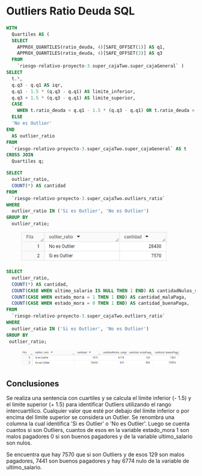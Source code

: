 # Outliers Ratio Deuda SQL

```sql
WITH
  Quartiles AS (
  SELECT
    APPROX_QUANTILES(ratio_deuda, 4)[SAFE_OFFSET(1)] AS q1,
    APPROX_QUANTILES(ratio_deuda, 4)[SAFE_OFFSET(3)] AS q3
  FROM
    `riesgo-relativo-proyecto-3.super_cajaTwo.super_cajaGeneral` )
SELECT
  t.*,
  q.q3 - q.q1 AS iqr,
  q.q1 - 1.5 * (q.q3 - q.q1) AS limite_inferior,
  q.q3 + 1.5 * (q.q3 - q.q1) AS limite_superior,
  CASE
    WHEN t.ratio_deuda < q.q1 - 1.5 * (q.q3 - q.q1) OR t.ratio_deuda > q.q3 + 1.5 * (q.q3 - q.q1) THEN 'Si es Outlier'
  ELSE
  'No es Outlier'
END
  AS outlier_ratio
FROM
  `riesgo-relativo-proyecto-3.super_cajaTwo.super_cajaGeneral` AS t
CROSS JOIN
  Quartiles q;
```

```sql
SELECT
  outlier_ratio,
  COUNT(*) AS cantidad
FROM
  `riesgo-relativo-proyecto-3.super_cajaTwo.outliers_ratio`
WHERE
  outlier_ratio IN ('Si es Outlier', 'No es Outlier')
GROUP BY
  outlier_ratio;
```

<figure><img src="../../../../.gitbook/assets/image (112).png" alt=""><figcaption></figcaption></figure>

```sql
SELECT
  outlier_ratio,
  COUNT(*) AS cantidad,
  COUNT(CASE WHEN ultimo_salario IS NULL THEN 1 END) AS cantidadNulos_salario,
  COUNT(CASE WHEN estado_mora = 1 THEN 1 END) AS cantidad_malaPaga,
  COUNT(CASE WHEN estado_mora = 0 THEN 1 END) AS cantidad_buenaPaga,
FROM
  `riesgo-relativo-proyecto-3.super_cajaTwo.outliers_ratio`
WHERE
  outlier_ratio IN ('Si es Outlier', 'No es Outlier')
GROUP BY
 outlier_ratio;
```

<figure><img src="../../../../.gitbook/assets/image (113).png" alt=""><figcaption></figcaption></figure>

## Conclusiones

Se realiza una sentencia con cuartiles y se calcula el límite inferior (- 1.5) y el limite superior (+ 1.5) para identificar Outliers utilizando el rango intercuartílico. Cualquier valor que esté por debajo del límite inferior o por encima del límite superior se considera un Outlier. Se renombra una columna la cual identifica 'Si es Outlier' o 'No es Outlier'. Luego se cuenta cuantos si son Outliers, cuantos de esos en la variable estado\_mora 1 son malos pagadores 0 si son buenos pagadores y de la variable ultimo\_salario son nulos.

Se encuentra que hay 7570 que si son Outliers y de esos 129 son malos pagadores, 7441 son buenos pagadores y hay 6774 nulo de la variable de ultimo\_salario.



###
